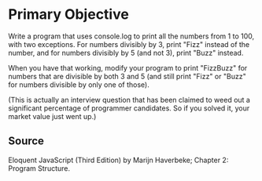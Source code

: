 # Primary Objective

Write a program that uses console.log to print all the numbers from 1 to 100, with two exceptions. For numbers divisibly by 3, print "Fizz" instead of the number, and for numbers divisibly by 5 (and not 3), print "Buzz" instead.

When you have that working, modify your program to print "FizzBuzz" for numbers that are divisible by both 3 and 5 (and still print "Fizz" or "Buzz" for numbers divisible by only one of those).

(This is actually an interview question that has been claimed to weed out a significant percentage of programmer candidates. So if you solved it, your market value just went up.)


## Source
Eloquent JavaScript (Third Edition) by Marijn Haverbeke; Chapter 2: Program Structure.
